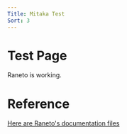 ```yaml
---
Title: Mitaka Test
Sort: 3
---
```


# Test Page
Raneto is working.

# Reference
[Here are Raneto's documentation files](https://github.com/ryanlelek/Raneto/tree/master/content)

